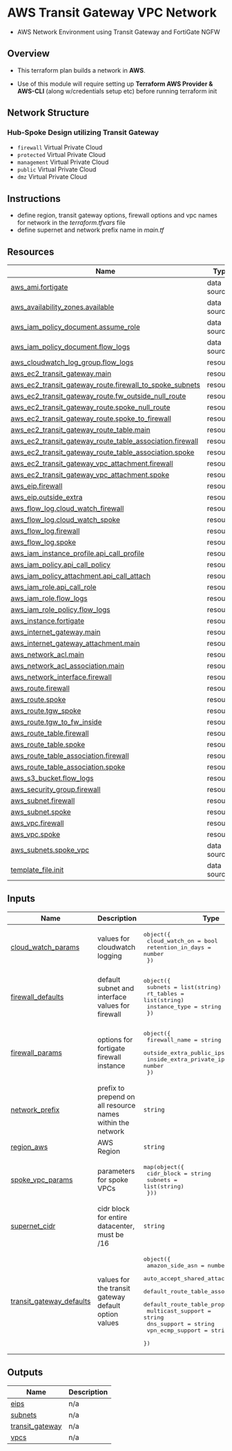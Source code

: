 # AWS Transit Gateway VPC Network

- AWS Network Environment using Transit Gateway and FortiGate NGFW

## Overview

- This terraform plan builds a network in **AWS**.

- Use of this module will require setting up **Terraform AWS Provider & AWS-CLI** (along w/credentials setup etc) before running terraform init

## Network Structure

### Hub-Spoke Design utilizing Transit Gateway

- `firewall` Virtual Private Cloud
- `protected` Virtual Private Cloud
- `management` Virtual Private Cloud
- `public` Virtual Private Cloud
- `dmz` Virtual Private Cloud


## Instructions

- define region, transit gateway options, firewall options and vpc names for network in the *terraform.tfvars* file
- define supernet and network prefix name in *main.tf*

## Resources

| Name | Type |
|------|------|
| [aws_ami.fortigate](https://registry.terraform.io/providers/hashicorp/aws/latest/docs/data-sources/ami) | data source |
| [aws_availability_zones.available](https://registry.terraform.io/providers/hashicorp/aws/latest/docs/data-sources/availability_zones) | data source |
| [aws_iam_policy_document.assume_role](https://registry.terraform.io/providers/hashicorp/aws/latest/docs/data-sources/iam_policy_document) | data source |
| [aws_iam_policy_document.flow_logs](https://registry.terraform.io/providers/hashicorp/aws/latest/docs/data-sources/iam_policy_document) | data source |
| [aws_cloudwatch_log_group.flow_logs](https://registry.terraform.io/providers/hashicorp/aws/latest/docs/resources/cloudwatch_log_group) | resource |
| [aws_ec2_transit_gateway.main](https://registry.terraform.io/providers/hashicorp/aws/latest/docs/resources/ec2_transit_gateway) | resource |
| [aws_ec2_transit_gateway_route.firewall_to_spoke_subnets](https://registry.terraform.io/providers/hashicorp/aws/latest/docs/resources/ec2_transit_gateway_route) | resource |
| [aws_ec2_transit_gateway_route.fw_outside_null_route](https://registry.terraform.io/providers/hashicorp/aws/latest/docs/resources/ec2_transit_gateway_route) | resource |
| [aws_ec2_transit_gateway_route.spoke_null_route](https://registry.terraform.io/providers/hashicorp/aws/latest/docs/resources/ec2_transit_gateway_route) | resource |
| [aws_ec2_transit_gateway_route.spoke_to_firewall](https://registry.terraform.io/providers/hashicorp/aws/latest/docs/resources/ec2_transit_gateway_route) | resource |
| [aws_ec2_transit_gateway_route_table.main](https://registry.terraform.io/providers/hashicorp/aws/latest/docs/resources/ec2_transit_gateway_route_table) | resource |
| [aws_ec2_transit_gateway_route_table_association.firewall](https://registry.terraform.io/providers/hashicorp/aws/latest/docs/resources/ec2_transit_gateway_route_table_association) | resource |
| [aws_ec2_transit_gateway_route_table_association.spoke](https://registry.terraform.io/providers/hashicorp/aws/latest/docs/resources/ec2_transit_gateway_route_table_association) | resource |
| [aws_ec2_transit_gateway_vpc_attachment.firewall](https://registry.terraform.io/providers/hashicorp/aws/latest/docs/resources/ec2_transit_gateway_vpc_attachment) | resource |
| [aws_ec2_transit_gateway_vpc_attachment.spoke](https://registry.terraform.io/providers/hashicorp/aws/latest/docs/resources/ec2_transit_gateway_vpc_attachment) | resource |
| [aws_eip.firewall](https://registry.terraform.io/providers/hashicorp/aws/latest/docs/resources/eip) | resource |
| [aws_eip.outside_extra](https://registry.terraform.io/providers/hashicorp/aws/latest/docs/resources/eip) | resource |
| [aws_flow_log.cloud_watch_firewall](https://registry.terraform.io/providers/hashicorp/aws/latest/docs/resources/flow_log) | resource |
| [aws_flow_log.cloud_watch_spoke](https://registry.terraform.io/providers/hashicorp/aws/latest/docs/resources/flow_log) | resource |
| [aws_flow_log.firewall](https://registry.terraform.io/providers/hashicorp/aws/latest/docs/resources/flow_log) | resource |
| [aws_flow_log.spoke](https://registry.terraform.io/providers/hashicorp/aws/latest/docs/resources/flow_log) | resource |
| [aws_iam_instance_profile.api_call_profile](https://registry.terraform.io/providers/hashicorp/aws/latest/docs/resources/iam_instance_profile) | resource |
| [aws_iam_policy.api_call_policy](https://registry.terraform.io/providers/hashicorp/aws/latest/docs/resources/iam_policy) | resource |
| [aws_iam_policy_attachment.api_call_attach](https://registry.terraform.io/providers/hashicorp/aws/latest/docs/resources/iam_policy_attachment) | resource |
| [aws_iam_role.api_call_role](https://registry.terraform.io/providers/hashicorp/aws/latest/docs/resources/iam_role) | resource |
| [aws_iam_role.flow_logs](https://registry.terraform.io/providers/hashicorp/aws/latest/docs/resources/iam_role) | resource |
| [aws_iam_role_policy.flow_logs](https://registry.terraform.io/providers/hashicorp/aws/latest/docs/resources/iam_role_policy) | resource |
| [aws_instance.fortigate](https://registry.terraform.io/providers/hashicorp/aws/latest/docs/resources/instance) | resource |
| [aws_internet_gateway.main](https://registry.terraform.io/providers/hashicorp/aws/latest/docs/resources/internet_gateway) | resource |
| [aws_internet_gateway_attachment.main](https://registry.terraform.io/providers/hashicorp/aws/latest/docs/resources/internet_gateway_attachment) | resource |
| [aws_network_acl.main](https://registry.terraform.io/providers/hashicorp/aws/latest/docs/resources/network_acl) | resource |
| [aws_network_acl_association.main](https://registry.terraform.io/providers/hashicorp/aws/latest/docs/resources/network_acl_association) | resource |
| [aws_network_interface.firewall](https://registry.terraform.io/providers/hashicorp/aws/latest/docs/resources/network_interface) | resource |
| [aws_route.firewall](https://registry.terraform.io/providers/hashicorp/aws/latest/docs/resources/route) | resource |
| [aws_route.spoke](https://registry.terraform.io/providers/hashicorp/aws/latest/docs/resources/route) | resource |
| [aws_route.tgw_spoke](https://registry.terraform.io/providers/hashicorp/aws/latest/docs/resources/route) | resource |
| [aws_route.tgw_to_fw_inside](https://registry.terraform.io/providers/hashicorp/aws/latest/docs/resources/route) | resource |
| [aws_route_table.firewall](https://registry.terraform.io/providers/hashicorp/aws/latest/docs/resources/route_table) | resource |
| [aws_route_table.spoke](https://registry.terraform.io/providers/hashicorp/aws/latest/docs/resources/route_table) | resource |
| [aws_route_table_association.firewall](https://registry.terraform.io/providers/hashicorp/aws/latest/docs/resources/route_table_association) | resource |
| [aws_route_table_association.spoke](https://registry.terraform.io/providers/hashicorp/aws/latest/docs/resources/route_table_association) | resource |
| [aws_s3_bucket.flow_logs](https://registry.terraform.io/providers/hashicorp/aws/latest/docs/resources/s3_bucket) | resource |
| [aws_security_group.firewall](https://registry.terraform.io/providers/hashicorp/aws/latest/docs/resources/security_group) | resource |
| [aws_subnet.firewall](https://registry.terraform.io/providers/hashicorp/aws/latest/docs/resources/subnet) | resource |
| [aws_subnet.spoke](https://registry.terraform.io/providers/hashicorp/aws/latest/docs/resources/subnet) | resource |
| [aws_vpc.firewall](https://registry.terraform.io/providers/hashicorp/aws/latest/docs/resources/vpc) | resource |
| [aws_vpc.spoke](https://registry.terraform.io/providers/hashicorp/aws/latest/docs/resources/vpc) | resource |
| [aws_subnets.spoke_vpc](https://registry.terraform.io/providers/hashicorp/aws/latest/docs/data-sources/subnets) | data source |
| [template_file.init](https://registry.terraform.io/providers/hashicorp/template/latest/docs/data-sources/file) | data source |

## Inputs

| Name | Description | Type | Default | Required |
|------|-------------|------|---------|:--------:|
| <a name="input_cloud_watch_params"></a> [cloud\_watch\_params](#input\_cloud\_watch\_params) | values for cloudwatch logging | <pre>object({<br>    cloud_watch_on    = bool<br>    retention_in_days = number<br>  })</pre> | n/a | yes |
| <a name="input_firewall_defaults"></a> [firewall\_defaults](#input\_firewall\_defaults) | default subnet and interface values for firewall | <pre>object({<br>    subnets       = list(string)<br>    rt_tables     = list(string)<br>    instance_type = string<br>  })</pre> | n/a | yes |
| <a name="input_firewall_params"></a> [firewall\_params](#input\_firewall\_params) | options for fortigate firewall instance | <pre>object({<br>    firewall_name            = string<br>    outside_extra_public_ips = number<br>    inside_extra_private_ips = number<br>  })</pre> | n/a | yes |
| <a name="input_network_prefix"></a> [network\_prefix](#input\_network\_prefix) | prefix to prepend on all resource names within the network | `string` | n/a | yes |
| <a name="input_region_aws"></a> [region\_aws](#input\_region\_aws) | AWS Region | `string` | n/a | yes |
| <a name="input_spoke_vpc_params"></a> [spoke\_vpc\_params](#input\_spoke\_vpc\_params) | parameters for spoke VPCs | <pre>map(object({<br>    cidr_block = string<br>    subnets    = list(string)<br>  }))</pre> | n/a | yes |
| <a name="input_supernet_cidr"></a> [supernet\_cidr](#input\_supernet\_cidr) | cidr block for entire datacenter, must be /16 | `string` | n/a | yes |
| <a name="input_transit_gateway_defaults"></a> [transit\_gateway\_defaults](#input\_transit\_gateway\_defaults) | values for the transit gateway default option values | <pre>object({<br>    amazon_side_asn                 = number<br>    auto_accept_shared_attachments  = string<br>    default_route_table_association = string<br>    default_route_table_propagation = string<br>    multicast_support               = string<br>    dns_support                     = string<br>    vpn_ecmp_support                = string<br>  })</pre> | n/a | yes |

## Outputs

| Name | Description |
|------|-------------|
| <a name="output_eips"></a> [eips](#output\_eips) | n/a |
| <a name="output_subnets"></a> [subnets](#output\_subnets) | n/a |
| <a name="output_transit_gateway"></a> [transit\_gateway](#output\_transit\_gateway) | n/a |
| <a name="output_vpcs"></a> [vpcs](#output\_vpcs) | n/a |
<!-- END_TF_DOCS -->